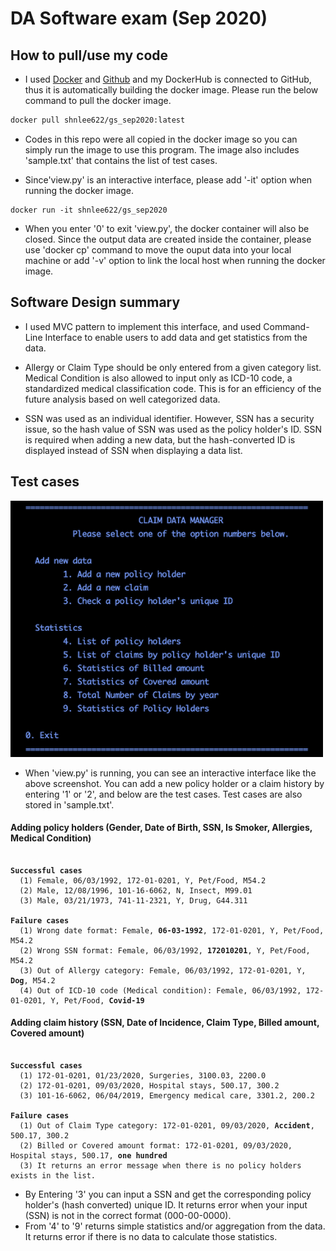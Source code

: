 # DA Software exam (Sep 2020)


## How to pull/use my code

- I used [Docker](https://hub.docker.com/repository/docker/shnlee622/gs_sep2020) and [Github](https://github.com/shnlee-ds/gs_swtest_sep2020) and my DockerHub is connected to GitHub, thus it is automatically building the docker image. Please run the below command to pull the docker image.

```bash
docker pull shnlee622/gs_sep2020:latest
```

- Codes in this repo were all copied in the docker image so you can simply run the image to use this program. The image also includes 'sample.txt' that contains the list of test cases. 


- Since'view.py' is an interactive interface, please add '-it' option when running the docker image.

```
docker run -it shnlee622/gs_sep2020
```

- When you enter '0' to exit 'view.py', the docker container will also be closed. Since the output data are created inside the container, please use 'docker cp' command to move the ouput data into your local machine or add '-v' option to link the local host when running the docker image.



## Software Design summary

- I used MVC pattern to implement this interface, and used Command-Line Interface to enable users to add data and get statistics from the data.

- Allergy or Claim Type should be only entered from a given category list. Medical Condition is also allowed to input only as ICD-10 code, a standardized medical classification code. This is for an efficiency of the future analysis based on well categorized data.

- SSN was used as an individual identifier. However, SSN has a security issue, so the hash value of SSN was used as the policy holder's ID. SSN is required when adding a new data, but the hash-converted ID is displayed instead of SSN when displaying a data list.


## Test cases

<img width="500" src="https://github.com/shnlee-ds/gs_swtest_sep2020/blob/master/CLI.png">

- When 'view.py' is running, you can see an interactive interface like the above screenshot. You can add a new policy holder or a claim history by entering '1' or '2', and below are the test cases. Test cases are also stored in 'sample.txt'.


#### Adding policy holders (Gender, Date of Birth, SSN, Is Smoker, Allergies, Medical Condition)
<pre><code>
<b>Successful cases</b>
  (1) Female, 06/03/1992, 172-01-0201, Y, Pet/Food, M54.2
  (2) Male, 12/08/1996, 101-16-6062, N, Insect, M99.01 
  (3) Male, 03/21/1973, 741-11-2321, Y, Drug, G44.311

<b>Failure cases</b>
  (1) Wrong date format: Female, <b>06-03-1992</b>, 172-01-0201, Y, Pet/Food, M54.2
  (2) Wrong SSN format: Female, 06/03/1992, <b>172010201</b>, Y, Pet/Food, M54.2
  (3) Out of Allergy category: Female, 06/03/1992, 172-01-0201, Y, <b>Dog</b>, M54.2
  (4) Out of ICD-10 code (Medical condition): Female, 06/03/1992, 172-01-0201, Y, Pet/Food, <b>Covid-19</b>
</code></pre>

#### Adding claim history (SSN, Date of Incidence, Claim Type, Billed amount, Covered amount)
<pre><code>
<b>Successful cases</b>
  (1) 172-01-0201, 01/23/2020, Surgeries, 3100.03, 2200.0
  (2) 172-01-0201, 09/03/2020, Hospital stays, 500.17, 300.2
  (3) 101-16-6062, 06/04/2019, Emergency medical care, 3301.2, 200.2

<b>Failure cases</b>
  (1) Out of Claim Type category: 172-01-0201, 09/03/2020, <b>Accident</b>, 500.17, 300.2
  (2) Billed or Covered amount format: 172-01-0201, 09/03/2020, Hospital stays, 500.17, <b>one hundred</b>
  (3) It returns an error message when there is no policy holders exists in the list. 
</code></pre>


- By Entering '3' you can input a SSN and get the corresponding policy holder's (hash converted) unique ID. It returns error when your input (SSN) is not in the correct format (000-00-0000).
- From '4' to '9' returns simple statistics and/or aggregation from the data. It returns error if there is no data to calculate those statistics.
